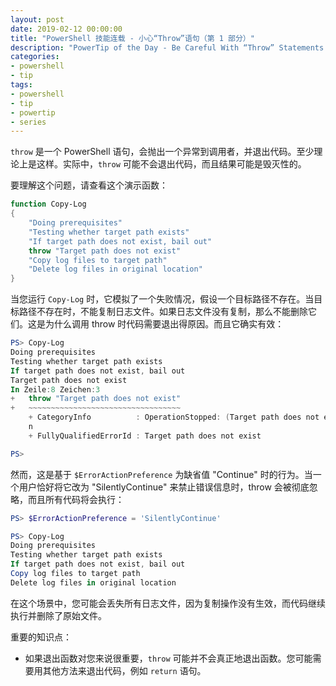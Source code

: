 ```yaml
---
layout: post
date: 2019-02-12 00:00:00
title: "PowerShell 技能连载 - 小心“Throw”语句（第 1 部分）"
description: "PowerTip of the Day - Be Careful With “Throw” Statements (Part 1)"
categories:
- powershell
- tip
tags:
- powershell
- tip
- powertip
- series
---
```

`throw` 是一个 PowerShell 语句，会抛出一个异常到调用者，并退出代码。至少理论上是这样。实际中，`throw` 可能不会退出代码，而且结果可能是毁灭性的。

要理解这个问题，请查看这个演示函数：

```powershell
function Copy-Log
{
    "Doing prerequisites"
    "Testing whether target path exists"
    "If target path does not exist, bail out"
    throw "Target path does not exist"
    "Copy log files to target path"
    "Delete log files in original location"
}
```

当您运行 `Copy-Log` 时，它模拟了一个失败情况，假设一个目标路径不存在。当目标路径不存在时，不能复制日志文件。如果日志文件没有复制，那么不能删除它们。这是为什么调用 throw 时代码需要退出得原因。而且它确实有效：

```powershell
PS> Copy-Log
Doing prerequisites
Testing whether target path exists
If target path does not exist, bail out
Target path does not exist
In Zeile:8 Zeichen:3
+   throw "Target path does not exist"
+   ~~~~~~~~~~~~~~~~~~~~~~~~~~~~~~~~~~
    + CategoryInfo          : OperationStopped: (Target path does not exist:String) [], RuntimeExceptio
    n
    + FullyQualifiedErrorId : Target path does not exist

PS>
```

然而，这是基于 `$ErrorActionPreference` 为缺省值 "Continue" 时的行为。当一个用户恰好将它改为 "SilentlyContinue" 来禁止错误信息时，throw 会被彻底忽略，而且所有代码将会执行：

```powershell
PS> $ErrorActionPreference = 'SilentlyContinue'

PS> Copy-Log
Doing prerequisites
Testing whether target path exists
If target path does not exist, bail out
Copy log files to target path
Delete log files in original location
```

在这个场景中，您可能会丢失所有日志文件，因为复制操作没有生效，而代码继续执行并删除了原始文件。

重要的知识点：

* 如果退出函数对您来说很重要，`throw` 可能并不会真正地退出函数。您可能需要用其他方法来退出代码，例如 `return` 语句。

<!--本文国际来源：[Be Careful With “Throw” Statements (Part 1)](https://community.idera.com/database-tools/powershell/powertips/b/tips/posts/be-careful-with-throw-statements-part-1)-->
